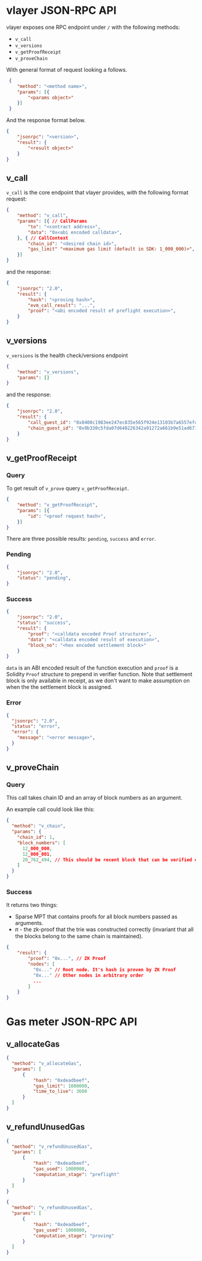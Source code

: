 # vlayer JSON-RPC API

vlayer exposes one RPC endpoint under `/` with the following methods:
- `v_call`
- `v_versions`
- `v_getProofReceipt`
- `v_proveChain`

With general format of request looking a follows.

```json
 {
    "method": "<method name>",
    "params": [{
        "<params object>"
    }]
 }
```

And the response format below.

```json
{
    "jsonrpc": "<version>",
    "result": {
        "<result object>"
    }
}
```


## v_call
`v_call` is the core endpoint that vlayer provides, with the following format request:

```json
{
    "method": "v_call",
    "params": [{ // CallParams   
        "to": "<contract address>",
        "data": "0x<abi encoded calldata>",
    }, { // CallContext
        "chain_id": "<desired chain id>",
        "gas_limit" "<maximum gas limit (default in SDK: 1_000_000)>",
    }]
}
```

and the response:

```json
{
    "jsonrpc": "2.0",
    "result": {
        "hash": "<proving hash>",
        "evm_call_result": "...",
        "proof": "<abi encoded result of preflight execution>",
    }
}
```

## v_versions
`v_versions` is the health check/versions endpoint

```json
{
    "method": "v_versions",
    "params": []
}
```

and the response:

```json
{
    "jsonrpc": "2.0",
    "result": {
        "call_guest_id": "0x8400c1983ee247ec835e565f924e13103b7a6557efd25f6b899bf9ed0c7ca491",
        "chain_guest_id": "0x9b330c5fda07d640226342a91272a661b9e51ad6713427777720bc26489dbc75"
    }
}
```

## v_getProofReceipt

### Query
To get result of `v_prove` query `v_getProofReceipt`. 

```json
{
    "method": "v_getProofReceipt",
    "params": [{   
        "id": "<proof request hash>",
    }]
}
```

There are three possible results: `pending`, `success` and `error`.

### Pending

```json
{
    "jsonrpc": "2.0",
    "status": "pending",
}
```

### Success

```json
{
    "jsonrpc": "2.0",
    "status": "success",
    "result": {        
        "proof": "<calldata encoded Proof structure>",
        "data": "<calldata encoded result of execution>",
        "block_no": "<hex encoded settlement block>"
    }
}
```

`data` is an ABI encoded result of the function execution and `proof` is a Solidity `Proof` structure to prepend in verifier function. Note that settlement block is only available in receipt, as we don't want to make assumption on when the the settlement block is assigned.

### Error

```json
{
  "jsonrpc": "2.0",
  "status": "error",
  "error": {
    "message": "<error message>",
  }
}
```

## v_proveChain

### Query

This call takes chain ID and an array of block numbers as an argument.

An example call could look like this:

```json
{
  "method": "v_chain",
  "params": {
    "chain_id": 1,
    "block_numbers": [
      12_000_000,
      12_000_001,
      20_762_494, // This should be recent block that can be verified on-chain
    ]
  }
}
```

### Success

It returns two things:
* Sparse MPT that contains proofs for all block numbers passed as arguments.
* 𝜋 - the zk-proof that the trie was constructed correctly (invariant that all the blocks belong to the same chain is maintained).

```json
{
    "result": {
        "proof": "0x...", // ZK Proof
        "nodes": [
          "0x..." // Root node. It's hash is proven by ZK Proof
          "0x..." // Other nodes in arbitrary order
          ...
        ]
    }
}
```

# Gas meter JSON-RPC API

## v_allocateGas

```json
{
  "method": "v_allocateGas",
  "params": [
      {
          "hash": "0xdeadbeef",
          "gas_limit": 1000000,
          "time_to_live": 3600
      }
  ]
}
```

## v_refundUnusedGas

```json
{
  "method": "v_refundUnusedGas",
  "params": [
      {
          "hash": "0xdeadbeef",
          "gas_used": 1000000,
          "computation_stage": "preflight"
      }
  ]
}
```

```json
{
  "method": "v_refundUnusedGas",
  "params": [
      {
          "hash": "0xdeadbeef",
          "gas_used": 1000000,
          "computation_stage": "proving"
      }
  ]
}
```
